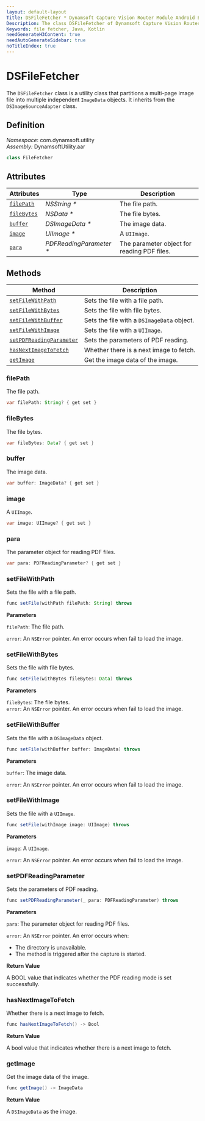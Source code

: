```yaml
---
layout: default-layout
Title: DSFileFetcher * Dynamsoft Capture Vision Router Module Android Edition API Reference
Description: The class DSFileFetcher of Dynamsoft Capture Vision Router Module is a utility class that partitions a multi-page image file into multiple independent ImageData objects.
Keywords: file fetcher, Java, Kotlin
needGenerateH3Content: true
needAutoGenerateSidebar: true
noTitleIndex: true
---
```


# DSFileFetcher

The `DSFileFetcher` class is a utility class that partitions a multi-page image file into multiple independent `ImageData` objects. It inherits from the `DSImageSourceAdapter` class.

## Definition

*Namespace*: com.dynamsoft.utility  
*Assembly:* DynamsoftUtility.aar

```java
class FileFetcher
```

## Attributes

| Attributes | Type | Description |
| ---------- | ---- | ----------- |
| [`filePath`](#filepath) | *NSString \** | The file path. |
| [`fileBytes`](#filebytes) | *NSData \** | The file bytes. |
| [`buffer`](#buffer) | *DSImageData \** | The image data. |
| [`image`](#image) | *UIImage \** | A `UIImage`. |
| [`para`](#para) | *PDFReadingParameter \** | The parameter object for reading PDF files. |

## Methods

| Method | Description |
| ------ | ----------- |
| [`setFileWithPath`](#setfilewithpath) | Sets the file with a file path. |
| [`setFileWithBytes`](#setfilewithbytes) | Sets the file with file bytes. |
| [`setFileWithBuffer`](#setfilewithbuffer) | Sets the file with a `DSImageData` object. |
| [`setFileWithImage`](#setfilewithimage) | Sets the file with a `UIImage`. |
| [`setPDFReadingParameter`](#setpdfreadingparameter) | Sets the parameters of PDF reading. |
| [`hasNextImageToFetch`](#hasnextimagetofetch) | Whether there is a next image to fetch. |
| [`getImage`](#getimage) | Get the image data of the image. |

### filePath

The file path.

```java
var filePath: String? { get set }
```

### fileBytes

The file bytes.

```java
var fileBytes: Data? { get set }
```

### buffer

The image data.

```java
var buffer: ImageData? { get set }
```

### image

A `UIImage`.

```java
var image: UIImage? { get set }
```

### para

The parameter object for reading PDF files.

```java
var para: PDFReadingParameter? { get set }
```

### setFileWithPath

Sets the file with a file path.

```java
func setFile(withPath filePath: String) throws
```

**Parameters**

`filePath`: The file path.

`error`: An `NSError` pointer. An error occurs when fail to load the image.

### setFileWithBytes

Sets the file with file bytes.

```java
func setFile(withBytes fileBytes: Data) throws
```

**Parameters**

`fileBytes`: The file bytes.  
`error`: An `NSError` pointer. An error occurs when fail to load the image.

### setFileWithBuffer

Sets the file with a `DSImageData` object.

```java
func setFile(withBuffer buffer: ImageData) throws
```

**Parameters**

`buffer`: The image data.

`error`: An `NSError` pointer. An error occurs when fail to load the image.

### setFileWithImage

Sets the file with a `UIImage`.

```java
func setFile(withImage image: UIImage) throws
```

**Parameters**

`image`: A `UIImage`.

`error`: An `NSError` pointer. An error occurs when fail to load the image.

### setPDFReadingParameter

Sets the parameters of PDF reading.

```java
func setPDFReadingParameter(_ para: PDFReadingParameter) throws
```

**Parameters**

`para`: The parameter object for reading PDF files.

`error`: An `NSError` pointer. An error occurs when:

* The directory is unavailable.
* The method is triggered after the capture is started.

**Return Value**

A BOOL value that indicates whether the PDF reading mode is set successfully.

### hasNextImageToFetch

Whether there is a next image to fetch.

```java
func hasNextImageToFetch() -> Bool
```

**Return Value**

A bool value that indicates whether there is a next image to fetch.

### getImage

Get the image data of the image.

```java
func getImage() -> ImageData
```

**Return Value**

A `DSImageData` as the image.
